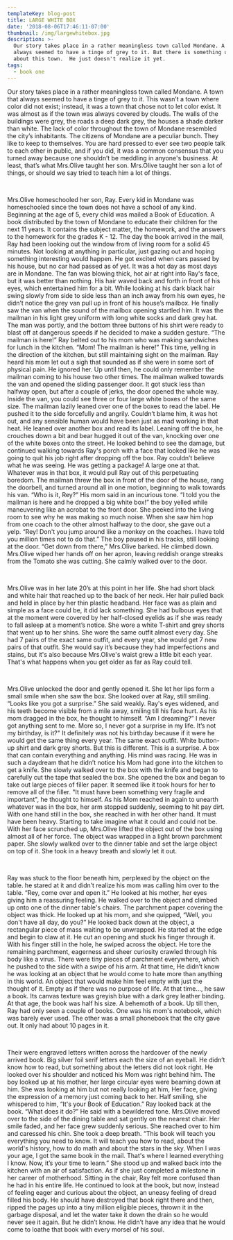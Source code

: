 ```yaml
---
templateKey: blog-post
title: LARGE WHITE BOX
date: '2018-08-06T17:46:11-07:00'
thumbnail: /img/largewhitebox.jpg
description: >-
  Our story takes place in a rather meaningless town called Mondane. A town that
  always seemed to have a tinge of grey to it. But there is something unique
  about this town.  He just doesn't realize it yet.
tags:
  - book one
---
```

Our story takes place in a rather meaningless town called Mondane. A town that always seemed to have a tinge of grey to it. This wasn’t a town where color did not exist; instead, it was a town that chose not to let color exist. It was almost as if the town was always covered by clouds. The walls of the buildings were grey, the roads a deep dark grey, the houses a shade darker than white. The lack of color throughout the town of Mondane resembled the city’s inhabitants. The citizens of Mondane are a peculiar bunch. They like to keep to themselves. You are hard pressed to ever see two people talk to each other in public, and if you did, it was a common consensus that you turned away because one shouldn’t be meddling in anyone's business. At least, that’s what Mrs.Olive taught her son. Mrs.Olive taught her son a lot of things, or should we say tried to teach him a lot of things.

<br />

Mrs.Olive homeschooled her son, Ray. Every kid in Mondane was homeschooled since the town does not have a school of any kind. Beginning at the age of 5, every child was mailed a Book of Education. A book distributed by the town of Mondane to educate their children for the next 11 years. It contains the subject matter, the homework, and the answers to the homework for the grades K - 12. The day the book arrived in the mail, Ray had been looking out the window from of living room for a solid 45 minutes. Not looking at anything in particular, just gazing out and hoping something interesting would happen. He got excited when cars passed by his house, but no car had passed as of yet. It was a hot day as most days are in Mondane. The fan was blowing thick, hot air at right into Ray's face, but it was better than nothing. His hair waved back and forth in front of his eyes, which entertained him for a bit. While looking at his dark black hair swing slowly from side to side less than an inch away from his own eyes, he didn’t notice the grey van pull up in front of his house’s mailbox. He finally saw the van when the sound of the mailbox opening startled him. It was the mailman in his light grey uniform with long white socks and dark grey hat. The man was portly, and the bottom three buttons of his shirt were ready to blast off at dangerous speeds if he decided to make a sudden gesture. “The mailman is here!” Ray belted out to his mom who was making sandwiches for lunch in the kitchen. “Mom! The mailman is here!” This time, yelling in the direction of the kitchen, but still maintaining sight on the mailman. Ray heard his mom let out a sigh that sounded as if she were in some sort of physical pain. He ignored her. Up until then, he could only remember the mailman coming to his house two other times. The mailman walked towards the van and opened the sliding passenger door. It got stuck less than halfway open, but after a couple of jerks, the door opened the whole way. Inside the van, you could see three or four large white boxes of the same size. The mailman lazily leaned over one of the boxes to read the label. He pushed it to the side forcefully and angrily. Couldn’t blame him, it was hot out, and any sensible human would have been just as mad working in that heat. He leaned over another box and read its label. Leaning off the box, he crouches down a bit and bear hugged it out of the van, knocking over one of the white boxes onto the street. He looked behind to see the damage, but continued walking towards Ray's porch with a face that looked like he was going to quit his job right after dropping off the box. Ray couldn’t believe what he was seeing. He was getting a package! A large one at that. Whatever was in that box, it would pull Ray out of this perpetuating boredom. The mailman threw the box in front of the door of the house, rang the doorbell, and turned around all in one motion, beginning to walk towards his van. “Who is it, Rey?” His mom said in an incurious tone. “I told you the mailman is here and he dropped a big white box!” the boy yelled while maneuvering like an acrobat to the front door. She peeked into the living room to see why he was making so much noise. When she saw him hop from one coach to the other almost halfway to the door, she gave out a yelp. “Rey! Don't you jump around like a monkey on the coaches. I have told you million times not to do that.” The boy paused in his tracks, still looking at the door. “Get down from there,” Mrs.Olive barked. He climbed down. Mrs.Olive wiped her hands off on her apron, leaving reddish orange streaks from the Tomato she was cutting. She calmly walked over to the door. 

<br />

Mrs.Olive was in her late 20’s at this point in her life. She had short black and white hair that reached up to the back of her neck. Her hair pulled back and held in place by her thin plastic headband. Her face was as plain and simple as a face could be, it did lack something. She had bulbous eyes that at the moment were covered by her half-closed eyelids as if she was ready to fall asleep at a moment’s notice. She wore a white T-shirt and grey shorts that went up to her shins. She wore the same outfit almost every day. She had 7 pairs of the exact same outfit, and every year, she would get 7 new pairs of that outfit. She would say it’s because they had imperfections and stains, but it's also because Mrs.Olive's waist grew a little bit each year. That's what happens when you get older as far as Ray could tell.

<br />

Mrs.Olive unlocked the door and gently opened it. She let her lips form a small smile when she saw the box. She looked over at Ray, still smiling. “Looks like you got a surprise.” She said weakly. Ray's eyes widened, and his teeth become visible from a mile away, smiling till his face hurt. As his mom dragged in the box, he thought to himself. “Am I dreaming?” I never got anything sent to me. More so, I never got a surprise in my life. It’s not my birthday, is it?" It definitely was not his birthday because if it were he would get the same thing every year. The same exact outfit. White button-up shirt and dark grey shorts. But this is different. This is a surprise. A box that can contain everything and anything. His mind was racing. He was in such a daydream that he didn’t notice his Mom had gone into the kitchen to get a knife. She slowly walked over to the box with the knife and began to carefully cut the tape that sealed the box. She opened the box and began to take out large pieces of filler paper. It seemed like it took hours for her to remove all of the filler. "It must have been something very fragile and important", he thought to himself. As his Mom reached in again to unearth whatever was in the box, her arm stopped suddenly, seeming to hit pay dirt. With one hand still in the box, she reached in with her other hand. It must have been heavy. Starting to take imagine what it could and could not be. With her face scrunched up, Mrs.Olive lifted the object out of the box using almost all of her force. The object was wrapped in a light brown parchment paper. She slowly walked over to the dinner table and set the large object on top of it. She took in a heavy breath and slowly let it out.

<br />

Ray was stuck to the floor beneath him, perplexed by the object on the table. he stared at it and didn’t realize his mom was calling him over to the table. “Rey, come over and open it.” He looked at his mother, her eyes giving him a reassuring feeling. He walked over to the object and climbed up onto one of the dinner table's chairs. The parchment paper covering the object was thick. He looked up at his mom, and she quipped, “Well, you don't have all day, do you?” He looked back down at the object, a rectangular piece of mass waiting to be unwrapped. He started at the edge and begin to claw at it. He cut an opening and stuck his finger through it. With his finger still in the hole, he swiped across the object. He tore the remaining parchment, eagerness and sheer curiosity crawled through his body like a virus. There were tiny pieces of parchment everywhere, which he pushed to the side with a swipe of his arm. At that time, He didn’t know he was looking at an object that he would come to hate more than anything in this world. An object that would make him feel empty with just the thought of it. Empty as if there was no purpose of life. At that time..., he saw a book. Its canvas texture was greyish blue with a dark grey leather binding. At that age, the book was half his size. A behemoth of a book. Up till then, Ray had only seen a couple of books. One was his mom's notebook, which was barely ever used. The other was a small phonebook that the city gave out. It only had about 10 pages in it.

<br />

Their were engraved letters written across the hardcover of the newly arrived book. Big silver foil serif letters each the size of an eyeball. He didn’t know how to read, but something about the letters did not look right. He looked over his shoulder and noticed his Mom was right behind him. The boy looked up at his mother,  her large circular eyes were beaming down at him. She was looking at him but not really looking at him, Her face, giving the expression of a memory just coming back to her. Half smiling, she whispered to him, “It's your Book of Education.” Ray looked back at the book. “What does it do?” He said with a bewildered tone. Mrs.Olive moved over to the side of the dining table and sat gently on the nearest chair. Her smile faded, and her face grew suddenly serious. She reached over to him and caressed his chin. She took a deep breath. “This book will teach you everything you need to know. It will teach you how to read, about the world's history, how to do math and about the stars in the sky. When I was your age, I got the same book in the mail. That's where I learned everything I know. Now, it’s your time to learn.” She stood up and walked back into the kitchen with an air of satisfaction. As if she just completed a milestone in her career of motherhood. Sitting in the chair, Ray felt more confused than he had in his entire life. He continued to look at the book, but now, instead of feeling eager and curious about the object, an uneasy feeling of dread filled his body. He should have destroyed that book right there and then, ripped the pages up into a tiny million eligible pieces, thrown it in the garbage disposal, and let the water take it down the drain so he would never see it again. But he didn’t know. He didn’t have any idea that he would come to loathe that book with every morsel of his soul.
